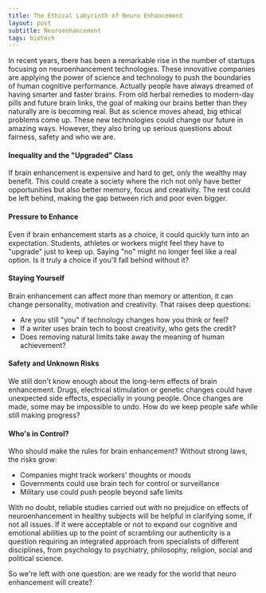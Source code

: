 ```yaml
---
title: The Ethical Labyrinth of Neuro Enhancement
layout: post
subtitle: Neuroenhancement
tags: biotech
---
```

In recent years, there has been a remarkable rise in the number of startups focusing on neuroenhancement technologies. These innovative companies are applying the power of science and technology to push the boundaries of human cognitive performance. Actually people have always dreamed of having smarter and faster brains. From old herbal remedies to modern-day pills and future brain links, the goal of making our brains better than they naturally are is becoming real. But as science moves ahead, big ethical problems come up. These new technologies could change our future in amazing ways. However, they also bring up serious questions about fairness, safety and who we are.

#### Inequality and the "Upgraded" Class
If brain enhancement is expensive and hard to get, only the wealthy may benefit. This could create a society where the rich not only have better opportunities but also better memory, focus and creativity. The rest could be left behind, making the gap between rich and poor even bigger.

#### Pressure to Enhance
Even if brain enhancement starts as a choice, it could quickly turn into an expectation. Students, athletes or workers might feel they have to "upgrade" just to keep up. Saying "no" might no longer feel like a real option. Is it truly a choice if you'll fall behind without it?

#### Staying Yourself
Brain enhancement can affect more than memory or attention, it can change personality, motivation and creativity. That raises deep questions:
- Are you still "you" if technology changes how you think or feel?
- If a writer uses brain tech to boost creativity, who gets the credit?
- Does removing natural limits take away the meaning of human achievement?

#### Safety and Unknown Risks
We still don't know enough about the long-term effects of brain enhancement. Drugs, electrical stimulation or genetic changes could have unexpected side effects, especially in young people. Once changes are made, some may be impossible to undo. How do we keep people safe while still making progress?

#### Who's in Control?
Who should make the rules for brain enhancement? Without strong laws, the risks grow:
- Companies might track workers' thoughts or moods
- Governments could use brain tech for control or surveillance
- Military use could push people beyond safe limits

With no doubt, reliable studies carried out with no prejudice on effects of neuroenhancement in healthy subjects will be helpful in clarifying some, if not all issues. If it were acceptable or not to expand our cognitive and emotional abilities up to the point of scrambling our authenticity is a question requiring an integrated approach from specialists of different disciplines, from psychology to psychiatry, philosophy, religion, social and political science.

So we're left with one question: are we ready for the world that neuro enhancement will create?